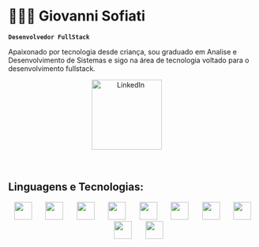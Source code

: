 # 👨🏻‍💻 Giovanni Sofiati 
**`Desenvolvedor FullStack`**

Apaixonado por tecnologia desde criança, sou graduado em Analise e Desenvolvimento de Sistemas e sigo na área de tecnologia voltado para o desenvolvimento fullstack.

<p align="center">
  <a href="https://www.linkedin.com/in/giovanni-sofiati/"><img width="142px" alt="LinkedIn" title="LinkedIn" src="https://download.logo.wine/logo/LinkedIn/LinkedIn-Logo.wine.png"/></a>
  &#8287;&#8287;&#8287;&#8287;&#8287;
</p>
<br/>

## Linguagens e Tecnologias:
<p align="center">
<img width="36px" src="https://cdn.jsdelivr.net/gh/devicons/devicon@latest/icons/python/python-original.svg" />
 &#8287;&#8287;&#8287;&#8287;&#8287;
<img width="36px" src="https://cdn.jsdelivr.net/gh/devicons/devicon@latest/icons/django/django-plain-wordmark.svg" />
 &#8287;&#8287;&#8287;&#8287;&#8287;
<img width="36px" src="https://cdn.jsdelivr.net/gh/devicons/devicon@latest/icons/flask/flask-original-wordmark.svg" />
&#8287;&#8287;&#8287;&#8287;&#8287;
<img width="36px" src="https://cdn.jsdelivr.net/gh/devicons/devicon@latest/icons/java/java-original.svg" />
&#8287;&#8287;&#8287;&#8287;&#8287;
<img width="36px" src="https://cdn.jsdelivr.net/gh/devicons/devicon@latest/icons/spring/spring-original.svg" />
 &#8287;&#8287;&#8287;&#8287;&#8287;
<img width="36px" src="https://cdn.jsdelivr.net/gh/devicons/devicon@latest/icons/javascript/javascript-original.svg" />
&#8287;&#8287;&#8287;&#8287;&#8287;
<img width="36px" src="https://cdn.jsdelivr.net/gh/devicons/devicon@latest/icons/angularjs/angularjs-original.svg" />
&#8287;&#8287;&#8287;&#8287;&#8287;
<img width="36px"src="https://cdn.jsdelivr.net/gh/devicons/devicon@latest/icons/git/git-original.svg" />
&#8287;&#8287;&#8287;&#8287;&#8287;
<img width="36px" src="https://cdn.jsdelivr.net/gh/devicons/devicon@latest/icons/html5/html5-original.svg" />
&#8287;&#8287;&#8287;&#8287;&#8287;
<img width="36px" src="https://cdn.jsdelivr.net/gh/devicons/devicon@latest/icons/css3/css3-original.svg" />
</p>


